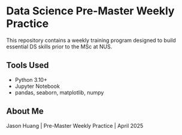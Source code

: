# Data Science Pre-Master Weekly Practice

This repository contains a weekly training program designed to build essential DS skills prior to the MSc at NUS.

## Tools Used
- Python 3.10+
- Jupyter Notebook
- pandas, seaborn, matplotlib, numpy

## About Me
Jason Huang | Pre-Master Weekly Practice | April 2025
